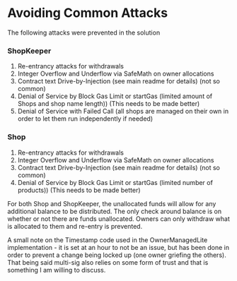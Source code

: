 # Avoiding Common Attacks

The following attacks were prevented in the solution

### ShopKeeper

1. Re-entrancy attacks for withdrawals
2. Integer Overflow and Underflow via SafeMath on owner allocations
3. Contract text Drive-by-Injection (see main readme for details) (not so common)
4. Denial of Service by Block Gas Limit or startGas (limited amount of Shops and shop name length))  (This needs to be made better)
5. Denial of Service with Failed Call (all shops are managed on their own in order to let them run independently if needed)

### Shop

1. Re-entrancy attacks for withdrawals
2. Integer Overflow and Underflow via SafeMath on owner allocations
3. Contract text Drive-by-Injection (see main readme for details) (not so common)
4. Denial of Service by Block Gas Limit or startGas (limited number of products)) (This needs to be made better)


For both Shop and ShopKeeper, the unallocated funds will allow for any additional balance to be distributed. The only check around balance is on whether or not there are funds unallocated. Owners can only withdraw what is allocated to them and re-entry is prevented.

A small note on the Timestamp code used in the OwnerManagedLite implementation - it is set at an hour to not be an issue, but has been done in order to prevent a change being locked up (one owner griefing the others). That being said multi-sig also relies on some form of trust and that is something I am willing to discuss.

